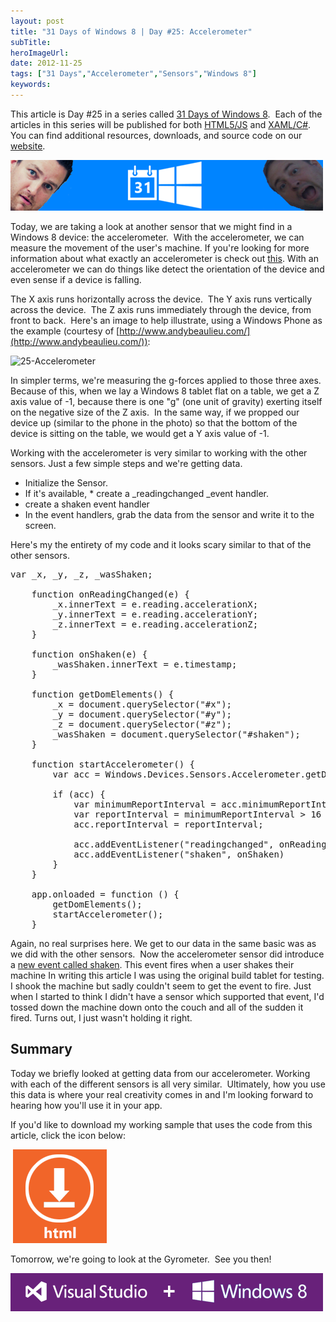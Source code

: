 ```yaml
---
layout: post 
title: "31 Days of Windows 8 | Day #25: Accelerometer"
subTitle: 
heroImageUrl: 
date: 2012-11-25
tags: ["31 Days","Accelerometer","Sensors","Windows 8"]
keywords: 
---
```


This article is Day #25 in a series called [31 Days of Windows 8](http://31daysofwindows8.com/).&nbsp; Each of the articles in this series will be published for both [HTML5/JS](http://csell.net/category/windows-8/31-days/) and [XAML/C#](http://www.jeffblankenburg.com/category/31-days-of-windows-8/). You can find additional resources, downloads, and source code on our [website](http://www.31daysofwindows8.com/).

[![advertisementsample](advertisementsample8.png "advertisementsample")](http://31daysofwindows8.com/?day=25) 

Today, we are taking a look at another sensor that we might find in a Windows 8 device: the accelerometer.&nbsp; With the accelerometer, we can measure the movement of the user's machine. If you're looking for more information about what exactly an accelerometer is check out [this](http://en.wikipedia.org/wiki/Accelerometer). With an accelerometer we can do things like detect the orientation of the device and even sense if a device is falling.

The X axis runs horizontally across the device.&nbsp; The Y axis runs vertically across the device.&nbsp; The Z axis runs immediately through the device, from front to back.&nbsp; Here's an image to help illustrate, using a Windows Phone as the example (courtesy of [http://www.andybeaulieu.com/](http://www.andybeaulieu.com/)): <p>![25-Accelerometer](25Accelerometer.jpg "25-Accelerometer") <p>In simpler terms, we're measuring the g-forces applied to those three axes.&nbsp; Because of this, when we lay a Windows 8 tablet flat on a table, we get a Z axis value of -1, because there is one "g" (one unit of gravity) exerting itself on the negative size of the Z axis.&nbsp; In the same way, if we propped our device up (similar to the phone in the photo) so that the bottom of the device is sitting on the table, we would get a Y axis value of -1\. <p>Working with the accelerometer is very similar to working with the other sensors. Just a few simple steps and we're getting data.

*   Initialize the Sensor.  <li>If it's available,
        *   create a _readingchanged _event handler.  <li>create a shaken event handler <li>In the event handlers, grab the data from the sensor and write it to the screen. 

Here's my the entirety of my code and it looks scary similar to that of the other sensors. 
<pre class="prettyprint">var _x, _y, _z, _wasShaken;

    function onReadingChanged(e) {
        _x.innerText = e.reading.accelerationX;
        _y.innerText = e.reading.accelerationY;
        _z.innerText = e.reading.accelerationZ;
    }

    function onShaken(e) {
        _wasShaken.innerText = e.timestamp;
    }

    function getDomElements() {
        _x = document.querySelector("#x");
        _y = document.querySelector("#y");
        _z = document.querySelector("#z");
        _wasShaken = document.querySelector("#shaken");
    }

    function startAccelerometer() {
        var acc = Windows.Devices.Sensors.Accelerometer.getDefault()

        if (acc) {
            var minimumReportInterval = acc.minimumReportInterval;
            var reportInterval = minimumReportInterval > 16 ? minimumReportInterval : 25;
            acc.reportInterval = reportInterval;

            acc.addEventListener("readingchanged", onReadingChanged);
            acc.addEventListener("shaken", onShaken)
        }
    }

    app.onloaded = function () {
        getDomElements();
        startAccelerometer();
    }</pre>

Again, no real surprises here. We get to our data in the same basic was as we did with the other sensors.&nbsp; Now the accelerometer sensor did introduce a [new event called shaken](http://msdn.microsoft.com/en-us/library/windows/apps/windows.devices.sensors.accelerometer.shaken). This event fires when a user shakes their machine In writing this article I was using the original build tablet for testing. I shook the machine but sadly couldn't seem to get the event to fire. Just when I started to think I didn't have a sensor which supported that event, I'd tossed down the machine down onto the couch and all of the sudden it fired. Turns out, I just wasn't holding it right.

## Summary

Today we briefly looked at getting data from our accelerometer. Working with each of the different sensors is all very similar.&nbsp; Ultimately, how you use this data is where your real creativity comes in and I'm looking forward to hearing how you'll use it in your app.

If you'd like to download my working sample that uses the code from this article, click the icon below:

&nbsp;[![downloadHTML](downloadHTML20.png "downloadHTML")](https://github.com/csell5/31DaysOfWindows8/tree/master/source/HTML5/Day25-Accelerometer)

Tomorrow, we're going to look at the Gyrometer.&nbsp; See you then!

[![downloadTheTools](downloadTheTools20.png "downloadTheTools")](http://aka.ms/cta-4)
